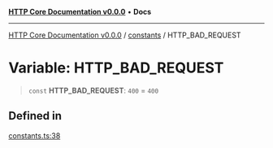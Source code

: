 [**HTTP Core Documentation v0.0.0**](../../README.md) • **Docs**

***

[HTTP Core Documentation v0.0.0](../../modules.md) / [constants](../README.md) / HTTP\_BAD\_REQUEST

# Variable: HTTP\_BAD\_REQUEST

> `const` **HTTP\_BAD\_REQUEST**: `400` = `400`

## Defined in

[constants.ts:38](https://github.com/stonemjs/http-core/blob/3497087dac965583296f5092cd519a9aa0728373/src/constants.ts#L38)

